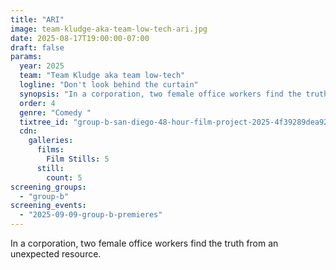 ```yaml
---
title: "ARI"
image: team-kludge-aka-team-low-tech-ari.jpg
date: 2025-08-17T19:00:00-07:00
draft: false
params:
  year: 2025
  team: "Team Kludge aka team low-tech"
  logline: "Don't look behind the curtain"
  synopsis: "In a corporation, two female office workers find the truth from an unexpected resource."
  order: 4
  genre: "Comedy "
  tixtree_id: "group-b-san-diego-48-hour-film-project-2025-4f39289dea92"
  cdn:
    galleries:
      films:
        Film Stills: 5
      still:
        count: 5
screening_groups:
  - "group-b"
screening_events:
  - "2025-09-09-group-b-premieres"
---
```


In a corporation, two female office workers find the truth from an unexpected resource.
